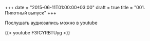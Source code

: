 +++
date = "2015-06-11T01:00:00+03:00"
draft = true
title = "001. Пилотный выпуск"
+++

Послушать аудиозапись можно в youtube

{{< youtube F3fCYRBTUyg >}}
